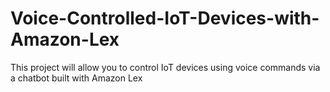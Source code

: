 # Voice-Controlled-IoT-Devices-with-Amazon-Lex
This project will allow you to control IoT devices using voice commands via a chatbot built with Amazon Lex
